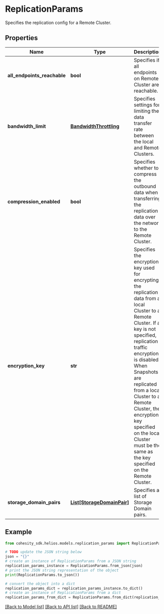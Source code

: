 # ReplicationParams

Specifies the replication config for a Remote Cluster.

## Properties

Name | Type | Description | Notes
------------ | ------------- | ------------- | -------------
**all_endpoints_reachable** | **bool** | Specifies if all endpoints on Remote Cluster are reachable. | [optional] [default to False]
**bandwidth_limit** | [**BandwidthThrottling**](BandwidthThrottling.md) | Specifies settings for limiting the data transfer rate between the local and Remote Clusters. | [optional] 
**compression_enabled** | **bool** | Specifies whether to compress the outbound data when transferring the replication data over the network to the Remote Cluster. | [optional] [default to True]
**encryption_key** | **str** | Specifies the encryption key used for encrypting the replication data from a local Cluster to a Remote Cluster. If a key is not specified, replication traffic encryption is disabled. When Snapshots are replicated from a local Cluster to a Remote Cluster, the encryption key specified on the local Cluster must be the same as the key specified on the Remote Cluster. | [optional] 
**storage_domain_pairs** | [**List[StorageDomainPair]**](StorageDomainPair.md) | Specifies a list of Storage Domain pairs. | [optional] 

## Example

```python
from cohesity_sdk.helios.models.replication_params import ReplicationParams

# TODO update the JSON string below
json = "{}"
# create an instance of ReplicationParams from a JSON string
replication_params_instance = ReplicationParams.from_json(json)
# print the JSON string representation of the object
print(ReplicationParams.to_json())

# convert the object into a dict
replication_params_dict = replication_params_instance.to_dict()
# create an instance of ReplicationParams from a dict
replication_params_from_dict = ReplicationParams.from_dict(replication_params_dict)
```
[[Back to Model list]](../README.md#documentation-for-models) [[Back to API list]](../README.md#documentation-for-api-endpoints) [[Back to README]](../README.md)


